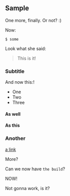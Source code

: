 ## Sample

One more, finally. Or not? :)

Now:

```
$ some 
```

Look what she said:

> This is it!

### Subtitle

And now this:!

- One
- Two
- Three


#### As well

#### As this

### Another

[a link](https://aws.com)

More?


Can we now have `the build`?

NOW!


Not gonna work, is it?
